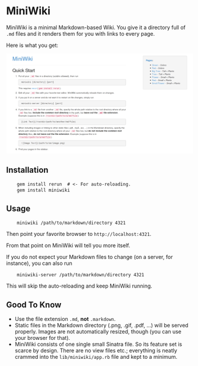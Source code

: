 # MiniWiki

MiniWiki is a minimal Markdown-based Wiki. You give it a directory full of
`.md` files and it renders them for you with links to every page.

Here is what you get:

![Screenshot](./screenshot.png "Rendered Markdown and a sidebar with links. What more do you want?")

## Installation

        gem install rerun  # <- For auto-reloading.
        gem install miniwiki

## Usage

        miniwiki /path/to/markdown/directory 4321

Then point your favorite browser to `http://localhost:4321`.

From that point on MiniWiki will tell you more itself.

If you do not expect your Markdown files to change (on a server, for
instance), you can also run

        miniwiki-server /path/to/markdown/directory 4321


This will skip the auto-reloading and keep MiniWiki running.

## Good To Know

- Use the file extension `.md`, **not** `.markdown`.
- Static files in the Markdown directory (.png, .gif, .pdf, ...) will be
  served properly. Images are not automatically resized, though (you can
  use your browser for that).
- MiniWiki consists of one single small Sinatra file. So its feature set is
  scarce by design. There are no view files etc.; everything is neatly
  crammed into the `lib/miniwiki/app.rb` file and kept to a minimum.
